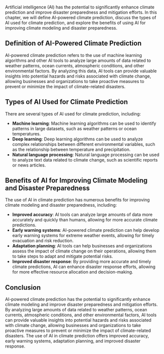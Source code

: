 
Artificial intelligence (AI) has the potential to significantly enhance climate prediction and improve disaster preparedness and mitigation efforts. In this chapter, we will define AI-powered climate prediction, discuss the types of AI used for climate prediction, and explore the benefits of using AI for improving climate modeling and disaster preparedness.

Definition of AI-Powered Climate Prediction
-------------------------------------------

AI-powered climate prediction refers to the use of machine learning algorithms and other AI tools to analyze large amounts of data related to weather patterns, ocean currents, atmospheric conditions, and other environmental factors. By analyzing this data, AI tools can provide valuable insights into potential hazards and risks associated with climate change, allowing businesses and organizations to take proactive measures to prevent or minimize the impact of climate-related disasters.

Types of AI Used for Climate Prediction
---------------------------------------

There are several types of AI used for climate prediction, including:

* **Machine learning**: Machine learning algorithms can be used to identify patterns in large datasets, such as weather patterns or ocean temperatures.
* **Deep learning**: Deep learning algorithms can be used to analyze complex relationships between different environmental variables, such as the relationship between temperature and precipitation.
* **Natural language processing**: Natural language processing can be used to analyze text data related to climate change, such as scientific reports or news articles.

Benefits of AI for Improving Climate Modeling and Disaster Preparedness
-----------------------------------------------------------------------

The use of AI in climate prediction has numerous benefits for improving climate modeling and disaster preparedness, including:

* **Improved accuracy**: AI tools can analyze large amounts of data more accurately and quickly than humans, allowing for more accurate climate predictions.
* **Early warning systems**: AI-powered climate prediction can help develop early warning systems for extreme weather events, allowing for timely evacuation and risk reduction.
* **Adaptation planning**: AI tools can help businesses and organizations assess the impact of climate change on their operations, allowing them to take steps to adapt and mitigate potential risks.
* **Improved disaster response**: By providing more accurate and timely climate predictions, AI can enhance disaster response efforts, allowing for more effective resource allocation and decision-making.

Conclusion
----------

AI-powered climate prediction has the potential to significantly enhance climate modeling and improve disaster preparedness and mitigation efforts. By analyzing large amounts of data related to weather patterns, ocean currents, atmospheric conditions, and other environmental factors, AI tools can provide valuable insights into potential hazards and risks associated with climate change, allowing businesses and organizations to take proactive measures to prevent or minimize the impact of climate-related disasters. The use of AI in climate prediction offers improved accuracy, early warning systems, adaptation planning, and improved disaster response.

